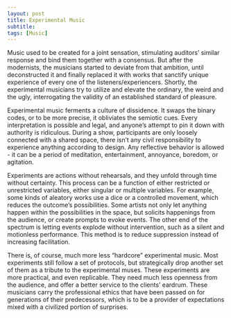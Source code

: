 ```yaml
---
layout: post
title: Experimental Music
subtitle: 
tags: [Music]
---
```

Music used to be created for a joint sensation, stimulating auditors’ similar response and bind them together with a consensus. But after the modernists, the musicians started to deviate from that ambition, until deconstructed it and finally replaced it with works that sanctify unique experience of every one of the listeners/experiencers. Shortly, the experimental musicians try to utilize and elevate the ordinary, the weird and the ugly, interrogating the validity of an established standard of pleasure. 

Experimental music ferments a culture of dissidence. It swaps the binary codes, or to be more precise, it obliviates the semiotic cues. Every interpretation is possible and legal, and anyone’s attempt to pin it down with authority is ridiculous. During a show, participants are only loosely connected with a shared space, there isn’t any civil responsibility to experience anything according to design. Any reflective behavior is allowed -  it can be a period of meditation, entertainment, annoyance, boredom, or agitation. 

Experiments are actions without rehearsals, and they unfold through time without certainty. This process can be a function of either restricted or unrestricted variables, either singular or multiple variables. For example, some kinds of aleatory works use a dice or a controlled movement, which reduces the outcome’s possibilities. Some artists not only let anything happen within the possibilities in the space, but solicits happenings from the audience, or create prompts to evoke events. The other end of the spectrum is letting events explode without intervention, such as a silent and motionless performance. This method is to reduce suppression instead of increasing facilitation. 

There is, of course, much more less “hardcore” experimental music. Most experiments still follow a set of protocols, but strategically drop another set of them as a tribute to the experimental muses. These experiments are more practical, and even replicable. They need much less openness from the audience, and offer a better service to the clients’ eardrum. These musicians carry the professional ethics that have been passed on for generations of their predecessors, which is to be a provider of expectations mixed with a civilized portion of surprises. 